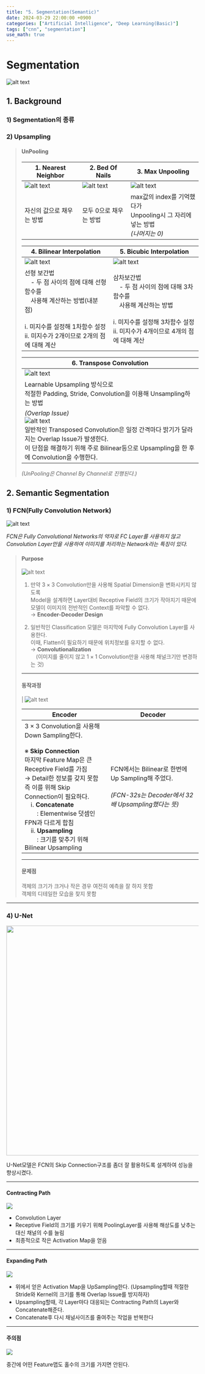 ```yaml
---
title: "5. Segmentation(Semantic)"
date: 2024-03-29 22:00:00 +0900
categories: ["Artificial Intelligence", "Deep Learning(Basic)"]
tags: ["cnn", "segmentation"]
use_math: true
---
```


# Segmentation

![alt text](/assets/img/post/deeplearning_basic/segmentation_history.png)

## 1. Background

### 1) Segmentation의 종류

### 2) Upsampling

> #### UnPooling
>
> | 1. Nearest Neighbor | 2. Bed Of Nails | 3. Max Unpooling |
> | --- | --- | --- |
> | ![alt text](/assets/img/post/deeplearning_basic/nearest_neighbor.png) | ![alt text](/assets/img/post/deeplearning_basic/bed_of_nails.png) | ![alt text](/assets/img/post/deeplearning_basic/max_unpooling.png) |
> | 자신의 값으로 채우는 방법 | 모두 0으로 채우는 방법 | max값의 index를 기억했다가<br> Unpooling시 그 자리에 넣는 방법<br>_(나머지는 0)_ |
>
> | 4. Bilinear Interpolation | 5. Bicubic Interpolation |
> | --- | --- |
> | ![alt text](/assets/img/post/deeplearning_basic/bilinear_interpolation.png) | ![alt text](/assets/img/post/deeplearning_basic/bicubic%20interpolation.png) |
> | 선형 보간법<br>　- 두 점 사이의 점에 대해 선형 함수를<br>　사용해 계산하는 방법(내분 점)<br><br>ⅰ. 미지수를 설정해 1차함수 설정<br>ⅱ. 미지수가 2개이므로 2개의 점에 대해 계산 | 삼차보간법<br>　- 두 점 사이의 점에 대해 3차함수를<br>　사용해 계산하는 방법<br><br>ⅰ. 미지수를 설정해 3차함수 설정<br>ⅱ. 미지수가 4개이므로 4개의 점에 대해 계산 |
> 
> | 6. Transpose Convolution |
> | --- |
> | ![alt text](/assets/img/post/deeplearning_basic/transposed_convolution.png) |
> | Learnable Upsampling 방식으로<br>적절한 Padding, Stride, Convolution을 이용해 Unsampling하는 방법 |
> | _(Overlap Issue)_<br> ![alt text](/assets/img/post/deeplearning_basic/overlap_issue.png)<br> 일반적인 Transposed Convolution은 일정 간격마다 밝기가 달라지는 Overlap Issue가 발생한다.<br> 이 단점을 해결하기 위해 주로 Bilinear등으로 Upsampling을 한 후에 Convolution을 수행한다. |
> 
> _(UnPooling은 Channel By Channel로 진행된다.)_


## 2. Semantic Segmentation


### 1) FCN(Fully Convolution Network)

![alt text](/assets/img/post/deeplearning_basic/fcn.png)

_FCN은 Fully Convolutional Networks의 약자로 FC Layer를 사용하지 않고 Convolution Layer만을 사용하여 이미지를 처리하는 Network라는 특징이 있다._

> #### Purpose
>
> ![alt text](/assets/img/post/deeplearning_basic/convolutionalization.png)
>
> 1. 만약 $3 \times 3$ Convolution만을 사용해 Spatial Dimension을 변화시키지 않도록<br>
>   Model을 설계하면 Layer대비 Receptive Field의 크기가 작아지기 때문에<br>
>   모델이 이미지의 전반적인 Context를 파악할 수 없다.<br>
>   $\rightarrow$ **Encoder-Decoder Design**
>
> 2. 일반적인 Classification 모델은 마지막에 Fully Convolution Layer를 사용한다.<br>
>   이때, Flatten이 필요하기 때문에 위치정보를 유지할 수 없다.<br>
>   $\rightarrow$ **Convolutionalization** <br>
>   　(이미지를 줄이지 않고 $1\times1$ Convolution만을 사용해 채널크기만 변경하는 것)
>
> ---
> #### 동작과정
> 
> | ![alt text](/assets/img/post/deeplearning_basic/fcn_procedure.png)
>
> | Encoder | Decoder |
> | --- | --- |
> | $3 \times 3$ Convolution을 사용해 Down Sampling한다.<br><br> &#8251; **Skip Connection**<br>마지막 Feature Map은 큰 Receptive Field를 가짐<br> $\rightarrow$ Detail한 정보를 갖지 못함 <br>즉 이를 위해 Skip Connection이 필요하다.<br>　ⅰ. **Concatenate**<br>　　: Elementwise 덧셈인 FPN과 다르게 합침<br>　ⅱ. **Upsampling**<br>　　: 크기를 맞추기 위해 Bilinear Upsampling | FCN에서는 Bilinear로 한번에 Up Sampling해 주었다.<br><br> _(FCN-32s는 Decoder에서 32배 Upsampling했다는 뜻)_ |
>
> ---
> #### 문제점
> 
> 객체의 크기가 크거나 작은 경우 여전히 예측을 잘 하지 못함<br>
> 객체의 디테일한 모습을 찾지 못함


<!--

---
## 2. DeconvNet

<img src="https://velog.velcdn.com/images/abrahamkim98/post/adc2842e-bf56-48b8-94e1-fe712b01cf42/image.png">

### 1) Encoder
<img src="https://velog.velcdn.com/images/abrahamkim98/post/29ef1269-e3e5-44ab-bdad-e6922c85aa79/image.png" width=500>

>
DeconvNet은 Encoder와 Decoder를 통해 위에서 설명한 FCN의 한계 극복하고자 한 Architecture이다.
>
FCN은 Encoder를 통해 Feature Map을 추출하고 이후에 바로 Transposed Convolution을 활용해 Upsampling을 진행해 객체의 위치를 파악했지만, DeconvNet에서는 Decoder라는 Layer를 활용해 Upsampling을 차근차근 진행하게 된다.
>
---
#### 1. BackBone
Encoder의 전체적인 구조는 앞의 FCN과 마찬가지로 VGG16을 사용하게 된다.
>
이때, VGG16은 Classification Task를 해결하기 위해 나왔던 Architecture인 만큼 마지막에 `1x1 Feature Map`을 추출하기 위해 `7x7 Convolution`과 `1x1 Convolution`을 활용하게 되는데 이를 그대로 활용했다는 점을 유의하자.
>
---
#### 2. SegNet
<img src="https://velog.velcdn.com/images/abrahamkim98/post/e894b466-8f7c-4927-ab83-6b82d008c871/image.png" width=500>
>
이 DeconvNet의 Encoder-Decoder Architecture를 거의 그대로 활용하고, Real Time Semantic Segmentation을 하기 위해 몇몇 Layer를 변경하도록 고안된 Architecture이다.
*(즉, 속도를 위해 정확도를 높여주는 몇몇 요소들을 제거한 것 같다.)*




### 2) Decoder
<img src="https://velog.velcdn.com/images/abrahamkim98/post/5bdbd134-3bc6-4e8a-8d55-8c548f2d9d78/image.png">

>
Decoder는 크게 2가지의 작업을 하게 되는데 각 잡업이 하는 일은 다음과 같다.
- UnPooling: 디테일한 경계를 복원
- Transposed Convolution: 전반적인 내용을 복원
>
---
#### 1. UnPooling
<img src="https://velog.velcdn.com/images/abrahamkim98/post/356408b7-39b2-48a8-a079-ad8a32837643/image.png" width=500>
>
UnPooling은 앞서 수행했던 MaxPooling이전의 값을 복원하는 역할을 한다고 생각하면 된다.
>
이때, 복원을 위해서는 위의 그림과 같이 Max값의 Indice가 필요하다.
>
즉, 해당 Indice에 해당하는 곳에 현재 알고있는 Max값을 채워놓고 나머지는 0으로 채워넣게 된다.
>>
**즉, UnPooling은 Object의 경계값을 알아내는 역할을 하게된다.**
>
---
#### 2. Transposed Convolution
>
<img src="https://velog.velcdn.com/images/abrahamkim98/post/480538f4-dc1c-444a-a312-c25ce99b7cef/image.png" width=500>
>
UnPooling의 결과는 어쨌든 0인 값을 가지고 있는 Sparse한 Activation Map을 가지게 된다.
>
이 부분을 채워주는 역할을 Transposed Convolution이 수행하게 된다.
>>
**즉, Transposed Convolution은 UnPooling의 경계값을 활용해 Object의 안의 내용을 복원하는 역할을 하게 된다.**
>
---
#### 3. Analysis Of Deconvolution Network
<img src="https://velog.velcdn.com/images/abrahamkim98/post/c19856ec-8816-43ab-b465-bc6e6928be60/image.png" width=500>
>
- UnPooling *(`(c)`, `(e)`, `(g)`, `(i)`)*
: 위의 해당 그림을 보면 알 수 있듯이 UnPooling작업은 경계값을 포착하고 있는 것을 확인할 수 있다. 
>
>
- Transposed Convolution *(`(b)`, `(d)`, `(f)`, `(h)`, `(j)`)*
: 마찬가지로 Transposed Convolution은 경계값 내부의 빈 공간을 복원하고 있는 것을 확인할 수 있다.
>
>
- Layer
: 위의 그림을 자세히 살펴보면 `(b)`와 같은 얕은 층의 경우에는 전반적인 모습을 잡아내고 있지만 , `(j)`와 같이 깊은 층의 경우에는 구체적인 모습까지 잡아내고 있는 것을 확인할 수 있다.



### 3) 코드 참조 설명
>
### Encoder
<img src="https://velog.velcdn.com/images/abrahamkim98/post/a122812d-dac0-4207-a89b-c237114a7923/image.png" width=400>
>
#### 1. Conv
>>
```py
self.Conv = nn.Sequential(
	nn.Conv2d(),
    nn.BatchNorm2d(),
    nn.ReLU()
)
```
- *이때, Conv블럭에서는 `3x3`의 Kernel Size와 `1`의 Padding을 주어 이미지 크기(Resolution)의 변화가 발생하지 않는다.*
>
#### 2. Pooling
>>
```py
self.Pooling = nn.MaxPool2d(kernel_size=2 ,stride=2, return_indices=True)
>>
# out, Pooling_indice = self.Pooling(Out)
```
- *`return_indices=True`설정을 통해 MaxPooling시의 위치 정보를 저장해두고 후에 Unpooling시에 활용하게 된다.*
>
#### 3. Encoder Block
>>
```py
Encoder = nn.Sequential(
	self.Conv(),
    self.Conv(),
    self.Pooling()
)
```
- *Vgg16과 같이 처음 2 Block은 Conv블록을 2개씩를 활용하고 마지막 3 Block은 Conv블록을 3개씩 활용한다.*
>
---
### Decoder
<img src="https://velog.velcdn.com/images/abrahamkim98/post/8e5b50c7-3714-4d75-a4c7-c061edf19e01/image.png" width=400>
>
#### 1. UnPooling
>>
```py
self.UnPooling = nn.MaxUnpool2d(kernel_size=2, stride=2)
>>
# out = self.UnPooling(out, Pooing_indice)
```
>>
- *Unpooling을 위해서 위의 Pooling작업시 `return_indice=True`로 설정해 indice값을 같이 넣어주어야 한다.*
>
#### 2. Deconv
>>
```py
self.Deconv = nn.Sequential(
	nn.ConvTransposed2d(),
    nn.BatchNorm2d(),
    nn.ReLU()
```
>>
- *마찬가지로 Deconv블럭으로 인해 Sparse한 Feature Map을 Dense하게 바뀌게 되지만 Resolution의 변화는 없다.*
>
#### 3. Decoder
>>
```py
Decoder = nn.Sequential(
	self.UnPooling(),
	self.Deconv(),
	self.Deconv()
)
```
- *마찬가지로 그림과 같이 Deconv블럭의 수를 적절히 조절하여 사용한다.*
>

---
## 3. FC DenseNet
<img src="https://velog.velcdn.com/images/abrahamkim98/post/3c6b62e7-eb44-46f3-9ab5-0ef6d9892e7d/image.png" width=400>


### 1) Dense Block
<img src="https://velog.velcdn.com/images/abrahamkim98/post/64649bff-c597-4282-8b3d-231e3fd99579/image.png" width=120>

>
#### 1. DenseNet
앞서 배웠던 [DenseNet](https://velog.io/@abrahamkim98/Deep-Learning-4.-CNN#6-densenet)에서는 Skip Connection을 독특하게 적용하는 Dense Block을 활용하여 Feature Map의 Propagation을 강화하였었다.
>
FC DenseNet에서는 이 Dense Block을 활용하여 low Level의 Feature Map이 Output에 잘 전달되어 객체의 디테일한 모습을 잘 포착하고자 하였다.
>
앞서 배웠던 내용이긴 하지만 Dense Block의 가장 큰 특징을 요약해보면 다음과 같다.
>
- Feed Forward시 각 Layer들을 다른 모든 Layer들과 연결한다.
- Skip Connection시에 Resnet에서 제안했던 Addition방법을 하는 대신에 Concatenation을 활용한다.


### 2) Architecture
<img src="https://velog.velcdn.com/images/abrahamkim98/post/e1c85740-6037-4037-8a9f-a55764bbc965/image.png" width=350>

>
#### 1. Encoder & Decoder
DeconvNet과 마찬가지로 Encoder와 Decoder를 활용하여 Output을 추출하게 된다.
>
이때, 각 Block은 Dense Block으로 구성되있고, 그림을 보면 알 수 있듯이 Encoder와 Decoder는 Skip Connection으로 다시한번 연결되고 있음을 확인할 수 있다.

-->
---
###  4) U-Net

<img src="https://velog.velcdn.com/images/abrahamkim98/post/8b310064-5c52-4787-9659-5e4b4a6e7984/image.png" width=600>

>
U-Net모델은 FCN의 Skip Connection구조를 좀더 잘 활용하도록 설계하여 성능을 향상시켰다.
>
---
#### Contracting Path
![](https://velog.velcdn.com/images/abrahamkim98/post/00ad8387-684a-4090-91f0-72cbc6f7a2e8/image.png)
- Convolution Layer
- Receptive Field의 크기를 키우기 위해 PoolingLayer를 사용해 해상도를 낮추는 대신 채널의 수를 늘림
- 최종적으로 작은 Activation Map을 얻음
>
---
#### Expanding Path
![](https://velog.velcdn.com/images/abrahamkim98/post/a7e5490b-a865-46ba-b133-30c717632ed4/image.png)
- 위에서 얻은 Activation Map을 UpSampling한다.
(Upsampling할때 적절한 Stride와 Kernel의 크기를 통해 Overlap Issue를 방지하자)
- Upsampling할때, 각 Layer마다 대응되는 Contracting Path의 Layer와 Concatenate해준다.
- Concatenate후 다시 채널사이즈를 줄여주는 작업을 반복한다
>
---
#### 주의점
![](https://velog.velcdn.com/images/abrahamkim98/post/1958756d-afda-4275-a7ce-1237530b3385/image.png)
>
중간에 어떤 Feature맵도 홀수의 크기를 가지면 안된다.
